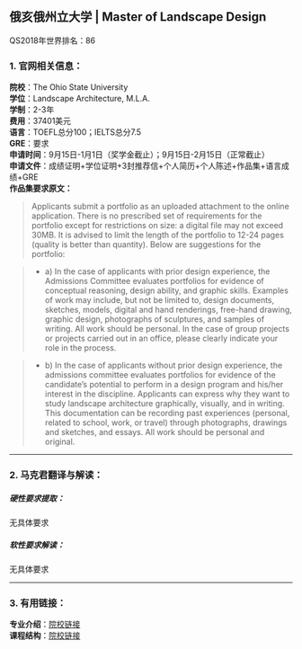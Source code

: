 ## 俄亥俄州立大学 | Master of Landscape Design

QS2018年世界排名：86  

### 1. 官网相关信息：

**院校**：The Ohio State University      
**学位**：Landscape Architecture, M.L.A.   
**学制**：2-3年  
**费用**：37401美元  
**语言**：TOEFL总分100；IELTS总分7.5  
**GRE**：要求  
**申请时间**：9月15日-1月1日（奖学金截止）；9月15日-2月15日（正常截止）   
**申请文件**：成绩证明+学位证明+3封推荐信+个人简历+个人陈述+作品集+语言成绩+GRE  
**作品集要求原文：**   


> Applicants submit a portfolio as an uploaded attachment to the online application. There is no prescribed set of requirements for the portfolio except for restrictions on size: a digital file may not exceed 30MB. It is advised to limit the length of the portfolio to 12-24 pages (quality is better than quantity). Below are suggestions for the portfolio:

> - a) In the case of applicants with prior design experience, the Admissions Committee evaluates portfolios for evidence of conceptual reasoning, design ability, and graphic skills. Examples of work may include, but not be limited to, design documents, sketches, models, digital and hand renderings, free-hand drawing, graphic design, photographs of sculptures, and samples of writing. All work should be personal. In the case of group projects or projects carried out in an office, please clearly indicate your role in the process.

> - b) In the case of applicants without prior design experience, the admissions committee evaluates portfolios for evidence of the candidate’s potential to perform in a design program and his/her interest in the discipline. Applicants can express why they want to study landscape architecture graphically, visually, and in writing. This documentation can be recording past experiences (personal, related to school, work, or travel) through photographs, drawings and sketches, and essays. All work should be personal and original.









---


### 2. 马克君翻译与解读：

##### 硬性要求提取：
无具体要求


##### 软性要求解读：
无具体要求


---


### 3. 有用链接：

**专业介绍**：[院校链接](https://knowlton.osu.edu/landscape-architecture/mla)  
**课程结构**：[院校链接](https://knowlton.osu.edu/landscape-architecture/mla/curriculum)